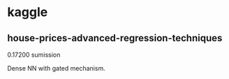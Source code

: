 # kaggle

## house-prices-advanced-regression-techniques

0.17200 sumission

Dense NN with gated mechanism.